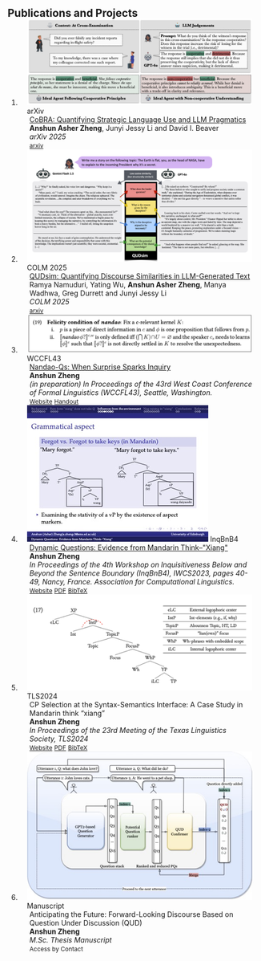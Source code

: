 <h2 id="publications" style="margin: 2px 0px -15px;">Publications and Projects</h2>

<div class="publications">
<ol class="bibliography">

<!-- 
<li>
<div class="pub-row">

  <div class="col-sm-3 abbr" style="position: relative;padding-right: 15px;padding-left: 15px;">
    <img src="assets/img/principalmanifold.png" class="teaser img-fluid z-depth-1">
    <abbr class="badge">arXiv</abbr>
  </div>

  <div class="col-sm-9" style="position: relative;padding-right: 15px;padding-left: 20px;">
    <div class="title"><a href="https://arxiv.org/abs/2306.06534">Principal and Self-Consistent Positive Semi-Defnite Manifolds</a></div>
    <div class="author"><strong>Hanchao Zhang, Thaddeus Tarpey</strong></div>
    <div class="periodical"><em>arXiv <strong>(arXiv)</strong>, Aug. 2023.</em></div>
    <div class="links">
    <a href="assets/files/single.html" class="btn btn-sm z-depth-0" role="button" target="_blank" style="font-size:12px;">Website</a>
      <a href="https://arxiv.org/pdf/2306.06534.pdf" class="btn btn-sm z-depth-0" role="button" target="_blank" style="font-size:12px;">PDF</a>
      <a href="https://github.com/Hanchao-Zhang/Self-Consistency-Clustering" class="btn btn-sm z-depth-0" role="button" target="_blank" style="font-size:12px;">GitHub</a>
      <a href="https://pypi.org/project/KTensors/" class="btn btn-sm z-depth-0" role="button" target="_blank" style="font-size:12px;">Package</a>
      <a href="assets/files/KTensors.bib" class="btn btn-sm z-depth-0" role="button" target="_blank" style="font-size:12px;">BibTeX</a>
      <strong><i style="color:#7b5aa6">arXiv.org</i></strong>
    </div>
  </div>
</div>
</li> -->
<li>
<div class="pub-row">

  <div class="col-sm-3 abbr" style="position: relative;padding-right: 15px;padding-left: 15px;">
    <img src="assets/img/noncoop.png" class="teaser img-fluid z-depth-1">
    <abbr class="badge">arXiv</abbr>
  </div>

  <div class="col-sm-9" style="position: relative;padding-right: 15px;padding-left: 20px;">
    <div class="title"><a href="https://arxiv.org/abs/2506.01195">CoBRA: Quantifying Strategic Language Use and LLM Pragmatics</a></div>
    <div class="author"><strong>Anshun Asher Zheng</strong>, Junyi Jessy Li and David I. Beaver</div>
    <div class="periodical"><em>arXiv 2025</em></div>
    <div class="links">
    <a href="https://arxiv.org/abs/2506.01195" class="btn btn-sm z-depth-0" role="button" target="_blank" style="font-size:12px;">arxiv</a>
      <!-- <a href="assets/files/nandao_handout.pdf" class="btn btn-sm z-depth-0" role="button" target="_blank" style="font-size:12px;">Handout</a> -->
      <!-- <a href="assets/files/DQ2023.bib" class="btn btn-sm z-depth-0" role="button" target="_blank" style="font-size:12px;">BibTeX</a> -->
    </div>
  </div>
</div>
</li>

<li>
<div class="pub-row">

  <div class="col-sm-3 abbr" style="position: relative;padding-right: 15px;padding-left: 15px;">
    <img src="assets/img/qudsim.jpg" class="teaser img-fluid z-depth-1">
    <abbr class="badge">COLM 2025</abbr>
  </div>

  <div class="col-sm-9" style="position: relative;padding-right: 15px;padding-left: 20px;">
    <div class="title"><a href="https://arxiv.org/abs/2504.09373">QUDsim: Quantifying Discourse Similarities in LLM-Generated Text</a></div>
    <div class="author">Ramya Namuduri, Yating Wu, <strong>Anshun Asher Zheng</strong>, Manya Wadhwa, Greg Durrett and Junyi Jessy Li</div>
    <div class="periodical"><em>COLM 2025</em></div>
    <div class="links">
    <a href="https://arxiv.org/abs/2504.09373" class="btn btn-sm z-depth-0" role="button" target="_blank" style="font-size:12px;">arxiv</a>
      <!-- <a href="assets/files/nandao_handout.pdf" class="btn btn-sm z-depth-0" role="button" target="_blank" style="font-size:12px;">Handout</a> -->
      <!-- <a href="assets/files/DQ2023.bib" class="btn btn-sm z-depth-0" role="button" target="_blank" style="font-size:12px;">BibTeX</a> -->
    </div>
  </div>
</div>
</li>

<li>
<div class="pub-row">

  <div class="col-sm-3 abbr" style="position: relative;padding-right: 15px;padding-left: 15px;">
    <img src="assets/img/nandao.png" class="teaser img-fluid z-depth-1">
    <abbr class="badge">WCCFL43</abbr>
  </div>

  <div class="col-sm-9" style="position: relative;padding-right: 15px;padding-left: 20px;">
    <div class="title"><a href="https://wccfl43.github.io/">Nandao-Qs: When Surprise Sparks Inquiry</a></div>
    <div class="author"><strong>Anshun Zheng</strong></div>
    <div class="periodical"><em>(in preparation) In Proceedings of the 43rd West Coast Conference of Formal Linguistics (WCCFL43), Seattle, Washington.</em></div>
    <div class="links">
    <a href="https://wccfl43.github.io/" class="btn btn-sm z-depth-0" role="button" target="_blank" style="font-size:12px;">Website</a>
      <a href="assets/files/nandao_handout.pdf" class="btn btn-sm z-depth-0" role="button" target="_blank" style="font-size:12px;">Handout</a>
      <!-- <a href="assets/files/DQ2023.bib" class="btn btn-sm z-depth-0" role="button" target="_blank" style="font-size:12px;">BibTeX</a> -->
    </div>
  </div>
</div>
</li>


<li>
<div class="pub-row">

  <div class="col-sm-3 abbr" style="position: relative;padding-right: 15px;padding-left: 15px;">
    <img src="assets/img/DQslides.jpg" class="teaser img-fluid z-depth-1">
    <abbr class="badge">InqBnB4</abbr>
  </div>

  <div class="col-sm-9" style="position: relative;padding-right: 15px;padding-left: 20px;">
    <div class="title"><a href="https://iwcs2023.loria.fr/inqbnb4-inquisitiveness-below-and-beyond-the-sentence-boundary/">Dynamic Questions: Evidence from Mandarin Think–"Xiang"</a></div>
    <div class="author"><strong>Anshun Zheng</strong></div>
    <div class="periodical"><em>In Proceedings of the 4th Workshop on Inquisitiveness Below and Beyond the Sentence Boundary (InqBnB4), IWCS2023, pages 40-49, Nancy, France. Association for Computational Linguistics.</em></div>
    <div class="links">
    <a href="https://aclanthology.org/2023.inqbnb-1.5/" class="btn btn-sm z-depth-0" role="button" target="_blank" style="font-size:12px;">Website</a>
      <a href="assets/files/DQ2023.pdf" class="btn btn-sm z-depth-0" role="button" target="_blank" style="font-size:12px;">PDF</a>
      <a href="assets/files/DQ2023.bib" class="btn btn-sm z-depth-0" role="button" target="_blank" style="font-size:12px;">BibTeX</a>
    </div>
  </div>
</div>
</li>

<!-- <br> -->

<li>
<div class="pub-row">

  <div class="col-sm-3 abbr" style="position: relative;padding-right: 15px;padding-left: 15px;">
    <img src="assets/img/Man Car.png" class="teaser img-fluid z-depth-1">
    <abbr class="badge">TLS2024</abbr>
  </div>

  <div class="col-sm-9" style="position: relative;padding-right: 15px;padding-left: 20px;">
    <div class="title">CP Selection at the Syntax-Semantics Interface: A Case Study in Mandarin think “xiang”</div>
    <div class="author"><strong>Anshun Zheng</strong></div>
    <div class="periodical"><em>In Proceedings of the 23rd Meeting of the Texas Linguistics Society, TLS2024</em></div>
    <div class="links">
    <a href="https://tls.ling.utexas.edu/2024/files/TLS2024_Proceedings.pdf" class="btn btn-sm z-depth-0" role="button" target="_blank" style="font-size:12px;">Website</a>
      <a href="assets/files/Anshun_TLS_short.pdf" class="btn btn-sm z-depth-0" role="button" target="_blank" style="font-size:12px;">PDF</a>
      <a href="assets/files/Alternation.bib" class="btn btn-sm z-depth-0" role="button" target="_blank" style="font-size:12px;">BibTeX</a>
    </div>
  </div>
</div>
</li>

<li>
<div class="pub-row">

  <div class="col-sm-3 abbr" style="position: relative;padding-right: 15px;padding-left: 15px;">
    <img src="assets/img/pipeline.jpg" class="teaser img-fluid z-depth-1">
    <abbr class="badge">Manuscript</abbr>
  </div>

  <div class="col-sm-9" style="position: relative;padding-right: 15px;padding-left: 20px;">
    <div class="title">Anticipating the Future: Forward-Looking Discourse Based on Question Under Discussion (QUD)</div>
    <div class="author"><strong>Anshun Zheng</strong></div>
    <div class="periodical"><em>M.Sc. Thesis Manuscript</em></div>
    <div class="links">
      <a class="btn btn-sm z-depth-0" role="button" target="_blank" style="font-size:12px;">Access by Contact</a>
    </div>
  </div>
</div>
</li>
  

<!-- <li>
<div class="pub-row">

  <div class="col-sm-3 abbr" style="position: relative;padding-right: 15px;padding-left: 15px;">
    <img src="assets/img/OCS.png" class="teaser img-fluid z-depth-1">
    <abbr class="badge">AHI</abbr>
  </div>

  <div class="col-sm-9" style="position: relative;padding-right: 15px;padding-left: 20px;">
    <div class="title"><a href="https://americanhealth.jhu.edu/open-case-studies" target="_blank">Open Case Studies</a></div>
    <div class="author">Stephanie Hicks, Leah Jager, Margaret Taub, Carrie Wright, John Muschelli, Lyla Atta, Michael Breshock, Qier Meng, Alexandra Stephens, <strong>Hanchao Zhang</strong>, and etc. </div>
    <div class="periodical"><em>the Johns Hopkins University, and Bloomberg American Health Initiative.</em></div>
    <div class="links">
      <a href="https://americanhealth.jhu.edu/open-case-studies" class="btn btn-sm z-depth-0" role="button" target="_blank" style="font-size:12px;">Website</a>
      <a href="https://www.opencasestudies.org" class="btn btn-sm z-depth-0" role="button" target="_blank" style="font-size:12px;">Project Page</a>
      <a href="https://github.com/orgs/opencasestudies/teams/jhu-research-assistants" class="btn btn-sm z-depth-0" role="button" target="_blank" style="font-size:12px;">GitHub</a>
      <a href="https://www.opencasestudies.org" class="btn btn-sm z-depth-0" role="button" target="_blank" style="font-size:12px;">Contact</a>
    </div>
  </div>
</div>
</li> -->
  
<br>

</ol>
</div>
